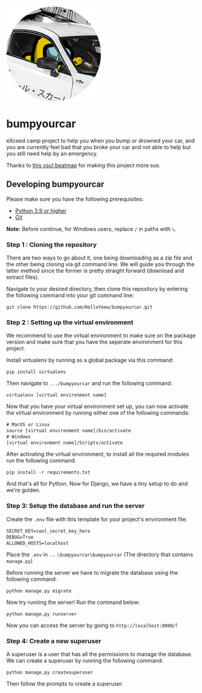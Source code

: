 ![SUSSY BAKA](emergency/static/img/drivelikesus_small.png)

# bumpyourcar
 eXceed camp project to help you when you bump or drowned your car, and you are currently feel bad that you broke your car and not able to help but you still need help by an emergency.

Thanks to [this osu! beatmap](https://osu.ppy.sh/beatmapsets/1381340) for making this project more sus.

## Developing bumpyourcar

Please make sure you have the following prerequisites:

- [Python 3.9 or higher](https://www.python.org/)
- [Git](https://git-scm.com/)

**Note:** Before continue, for Windows users, replace `/` in paths with `\`. 

### Step 1 : Cloning the repository

There are two ways to go about it, one being downloading as a zip file and the other being cloning via git command line. We will guide you through the latter method since the former is pretty straight forward (download and extract files).

Navigate to your desired directory, then clone this repository by entering the following command into your git command line:

```shell
git clone https://github.com/HelloYeew/bumpyourcar.git
```

### Step 2 : Setting up the virtual environment

We recommend to use the virtual environment to make sure on the package version and make sure that you have the seperate environment for this project.

Install virtualenv by running as a global package via this command:

```shell
pip install virtualenv
```

Then navigate to `.../bumpyourcar` and run the following command:
```shell
virtualenv [virtual environment name]
```

Now that you have your virtual environment set up, you can now activate the virtual environment by running either one of the following commands:

```shell
# MacOS or Linux
source [virtual environment name]/bin/activate
# Windows
[virtual environment name]/Scripts/activate
```

After activating the virtual environment, to install all the required modules run the following command:
```shell
pip install -r requirements.txt
```

And that's all for Python. Now for Django, we have a tiny setup to do and we're golden.

### Step 3: Setup the database and run the server

Create the `.env` file with this template for your project's environment file:
```dotenv
SECRET_KEY=cool_secret_key_here
DEBUG=True
ALLOWED_HOSTS=localhost
```

Place the `.env` in `...\bumpyourcar\bumpyourcar` (The directory that contains `manage.py`)

Before running the server we have to migrate the database using the following command:

```shell
python manage.py migrate
```

Now try running the server! Run the command below:
```shell
python manage.py runserver
```

Now you can access the server by going to `http://localhost:8000/`!

### Step 4: Create a new superuser

A superuser is a user that has all the permissions to manage the database. We can create a superuser by running the following command:

```shell
python manage.py createsuperuser
```

Then follow the prompts to create a superuser.
